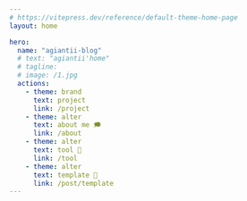 ```yaml
---
# https://vitepress.dev/reference/default-theme-home-page
layout: home

hero:
  name: "agiantii-blog"
  # text: "agiantii'home"
  # tagline: 
  # image: /1.jpg
  actions:
    - theme: brand
      text: project
      link: /project
    - theme: alter
      text: about me 🗯️
      link: /about
    - theme: alter
      text: tool 🔧
      link: /tool
    - theme: alter
      text: template 🔧
      link: /post/template
---
```


<script setup>
import timeline from '../components/timeline.vue';
</script>

<timeline></timeline>

